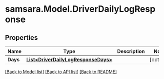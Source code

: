 # samsara.Model.DriverDailyLogResponse
## Properties

Name | Type | Description | Notes
------------ | ------------- | ------------- | -------------
**Days** | [**List&lt;DriverDailyLogResponseDays&gt;**](DriverDailyLogResponseDays.md) |  | [optional] 

[[Back to Model list]](../README.md#documentation-for-models) [[Back to API list]](../README.md#documentation-for-api-endpoints) [[Back to README]](../README.md)

